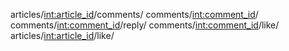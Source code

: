 articles/<int:article_id>/comments/
comments/<int:comment_id>/
comments/<int:comment_id>/reply/
comments/<int:comment_id>/like/
articles/<int:article_id>/like/